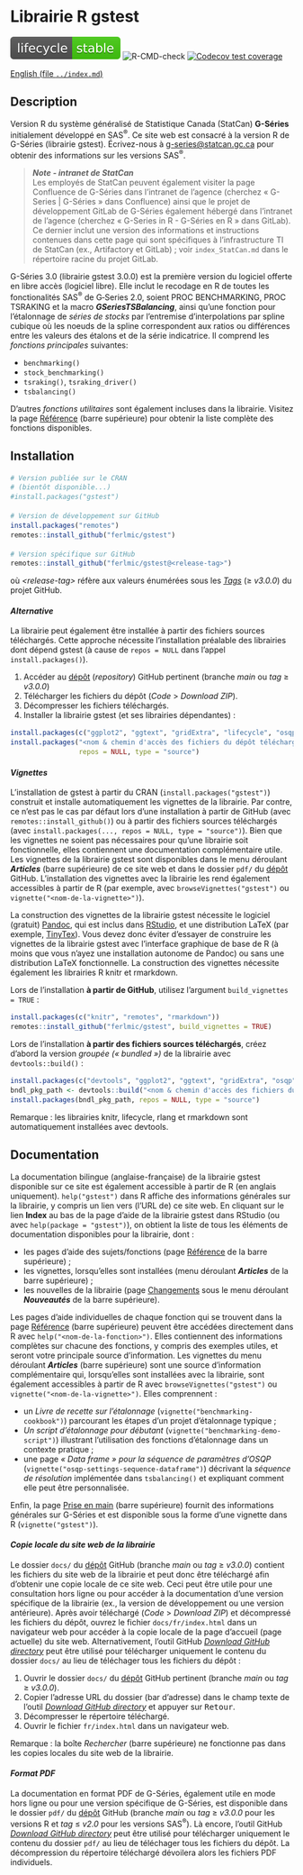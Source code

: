 
<!-- index.md is generated from index.Rmd. Please edit that file -->

# Librairie R gstest

<!-- badges: start -->
<!-- [![CRAN Status](https://www.r-pkg.org/badges/version/gstest)](https://cran.r-project.org/package=gstest) -->

![Lifecycle: stable](man/figures/lifecycle-stable.svg)
![R-CMD-check](https://github.com/ferlmic/gstest/actions/workflows/R-CMD-check.yaml/badge.svg?branch=dummy)
[![Codecov test
coverage](https://codecov.io/gh/ferlmic/gstest/branch/main/graph/badge.svg)](https://app.codecov.io/gh/ferlmic/gstest?branch=main)

<!-- badges: end -->
<!-- Display a link to the English `index.md' file (only when rendering an HTML document)
     &#10;     => the Pandoc "fenced_div" below (::: {.pkgdown-devel} <...> :::) is used to avoid 
        having the link generated in the pkgdown website home page
     => the link would only show in the "development" version of the pkgdown website
        (`development: mode: devel` in `_pkdown.yml` or `development: mode: auto` with a 4-level 
        version number in the DESCRIPTION file), which we do not use for gstest (we set 
        `development: mode: release` in `_pkdown.yml`, resulting in a single "release" website 
        regardless of the version number -->

<div class="pkgdown-devel">

[English (file `../index.md`)](../index.md)

</div>

## Description

Version R du système généralisé de Statistique Canada (StatCan)
**G-Séries** initialement développé en SAS<sup>®</sup>. Ce site web est
consacré à la version R de G-Séries (librairie gstest). Écrivez-nous à
<g-series@statcan.gc.ca> pour obtenir des informations sur les versions
SAS<sup>®</sup>.

> ***Note - intranet de StatCan***  
> Les employés de StatCan peuvent également visiter la page Confluence
> de G-Séries dans l’intranet de l’agence (cherchez « G-Series \|
> G-Séries » dans Confluence) ainsi que le projet de développement
> GitLab de G-Séries également hébergé dans l’intranet de l’agence
> (cherchez « G-Series in R - G-Séries en R » dans GitLab). Ce dernier
> inclut une version des informations et instructions contenues dans
> cette page qui sont spécifiques à l’infrastructure TI de StatCan (ex.,
> Artifactory et GitLab) ; voir `index_StatCan.md` dans le répertoire
> racine du projet GitLab.

G-Séries 3.0 (librairie gstest 3.0.0) est la première version du
logiciel offerte en libre accès (logiciel libre). Elle inclut le
recodage en R de toutes les fonctionalités SAS<sup>®</sup> de G‑Series
2.0, soient PROC BENCHMARKING, PROC TSRAKING et la macro
***GSeriesTSBalancing***, ainsi qu’une fonction pour l’étalonnage de
*séries de stocks* par l’entremise d’interpolations par spline cubique
où les noeuds de la spline correspondent aux ratios ou différences entre
les valeurs des étalons et de la série indicatrice. Il comprend les
*fonctions principales* suivantes:

- `benchmarking()`
- `stock_benchmarking()`
- `tsraking()`, `tsraking_driver()`
- `tsbalancing()` <br>

D’autres *fonctions utilitaires* sont également incluses dans la
librairie. Visitez la page [Référence](./reference/index.html) (barre
supérieure) pour obtenir la liste complète des fonctions disponibles.

## Installation

``` r
# Version publiée sur le CRAN
# (bientôt disponible...)
#install.packages("gstest")

# Version de développement sur GitHub
install.packages("remotes")
remotes::install_github("ferlmic/gstest")

# Version spécifique sur GitHub
remotes::install_github("ferlmic/gstest@<release-tag>")
```

où *\<release-tag\>* réfère aux valeurs énumérées sous les
[*Tags*](https://github.com/ferlmic/gstest/tags) ($\geq$ *v3.0.0*) du
projet GitHub.

#### *Alternative*

La librairie peut également être installée à partir des fichiers sources
téléchargés. Cette approche nécessite l’installation préalable des
librairies dont dépend gstest (à cause de `repos = NULL` dans l’appel
`install.packages()`).

1.  Accéder au [dépôt](https://github.com/ferlmic/gstest) (*repository*)
    GitHub pertinent (branche *main* ou *tag* $\geq$ *v3.0.0*)
2.  Télécharger les fichiers du dépôt (*Code* \> *Download ZIP*).
3.  Décompresser les fichiers téléchargés.
4.  Installer la librairie gstest (et ses librairies dépendantes) :

``` r
install.packages(c("ggplot2", "ggtext", "gridExtra", "lifecycle", "osqp", "rlang", "xmpdf"))
install.packages("<nom & chemin d'accès des fichiers du dépôt téléchargés et décompressés>",
                 repos = NULL, type = "source")
```

#### *Vignettes*

L’installation de gstest à partir du CRAN (`install.packages("gstest")`)
construit et installe automatiquement les vignettes de la librairie. Par
contre, ce n’est pas le cas par défaut lors d’une installation à partir
de GitHub (avec `remotes::install_github()`) ou à partir des fichiers
sources téléchargés (avec
`install.packages(..., repos = NULL, type = "source")`). Bien que les
vignettes ne soient pas nécessaires pour qu’une librairie soit
fonctionnelle, elles contiennent une documentation complémentaire utile.
Les vignettes de la librairie gstest sont disponibles dans le menu
déroulant ***Articles*** (barre supérieure) de ce site web et dans le
dossier `pdf/` du [dépôt](https://github.com/ferlmic/gstest) GitHub.
L’installation des vignettes avec la librairie les rend également
accessibles à partir de R (par exemple, avec `browseVignettes("gstest")`
ou `vignette("<nom-de-la-vignette>")`).

La construction des vignettes de la librairie gstest nécessite le
logiciel (gratuit) [Pandoc](https://pandoc.org/), qui est inclus dans
[RStudio](https://posit.co/downloads/), et une distribution LaTeX (par
exemple, [TinyTex](https://github.com/rstudio/tinytex-releases)). Vous
devez donc éviter d’essayer de construire les vignettes de la librairie
gstest avec l’interface graphique de base de R (à moins que vous n’ayez
une installation autonome de Pandoc) ou sans une distribution LaTeX
fonctionnelle. La construction des vignettes nécessite également les
librairies R knitr et rmarkdown.

Lors de l’installation **à partir de GitHub**, utilisez l’argument
`build_vignettes = TRUE` :

``` r
install.packages(c("knitr", "remotes", "rmarkdown"))
remotes::install_github("ferlmic/gstest", build_vignettes = TRUE)
```

Lors de l’installation **à partir des fichiers sources téléchargés**,
créez d’abord la version *groupée (« bundled »)* de la librairie avec
`devtools::build()` :

``` r
install.packages(c("devtools", "ggplot2", "ggtext", "gridExtra", "osqp", "xmpdf"))
bndl_pkg_path <- devtools::build("<nom & chemin d'accès des fichiers du dépôt téléchargés et décompressés>")
install.packages(bndl_pkg_path, repos = NULL, type = "source")
```

Remarque : les librairies knitr, lifecycle, rlang et rmarkdown sont
automatiquement installées avec devtools.

## Documentation

La documentation bilingue (anglaise-française) de la librairie gstest
disponible sur ce site est également accessible à partir de R (en
anglais uniquement). `help("gstest")` dans R affiche des informations
générales sur la librairie, y compris un lien vers (l’URL de) ce site
web. En cliquant sur le lien **Index** au bas de la page d’aide de la
librairie gstest dans RStudio (ou avec `help(package = "gstest")`), on
obtient la liste de tous les éléments de documentation disponibles pour
la librairie, dont :

- les pages d’aide des sujets/fonctions (page
  [Référence](./reference/index.html) de la barre supérieure) ;
- les vignettes, lorsqu’elles sont installées (menu déroulant
  ***Articles*** de la barre supérieure) ;
- les nouvelles de la librairie (page [Changements](./news/index.html)
  sous le menu déroulant ***Nouveautés*** de la barre supérieure).

Les pages d’aide individuelles de chaque fonction qui se trouvent dans
la page [Référence](./reference/index.html) (barre supérieure) peuvent
être accédées directement dans R avec `help("<nom-de-la-fonction>")`.
Elles contiennent des informations complètes sur chacune des fonctions,
y compris des exemples utiles, et seront votre principale source
d’information. Les vignettes du menu déroulant ***Articles*** (barre
supérieure) sont une source d’information complémentaire qui,
lorsqu’elles sont installées avec la librairie, sont également
accessibles à partir de R avec `browseVignettes("gstest")` ou
`vignette("<nom-de-la-vignette>")`. Elles comprennent :

- un *Livre de recette sur l’étalonnage*
  (`vignette("benchmarking-cookbook")`) parcourant les étapes d’un
  projet d’étalonnage typique ;
- *Un script d’étalonnage pour débutant*
  (`vignette("benchmarking-demo-script")`) illustrant l’utilisation des
  fonctions d’étalonnage dans un contexte pratique ;
- une page *« Data frame » pour la séquence de paramètres d’OSQP*
  (`vignette("osqp-settings-sequence-dataframe")`) décrivant la
  *séquence de résolution* implémentée dans `tsbalancing()` et
  expliquant comment elle peut être personnalisée.

Enfin, la page [Prise en main](./articles/gstest.html) (barre
supérieure) fournit des informations générales sur G-Séries et est
disponible sous la forme d’une vignette dans R (`vignette("gstest")`).

#### *Copie locale du site web de la librairie*

Le dossier `docs/` du [dépôt](https://github.com/ferlmic/gstest) GitHub
(branche *main* ou *tag* $\geq$ *v3.0.0*) contient les fichiers du site
web de la librairie et peut donc être téléchargé afin d’obtenir une
copie locale de ce site web. Ceci peut être utile pour une consultation
hors ligne ou pour accéder à la documentation d’une version spécifique
de la librairie (ex., la version de développement ou une version
antérieure). Après avoir téléchargé (*Code* \> *Download ZIP*) et
décompressé les fichiers du dépôt, ouvrez le fichier
`docs/fr/index.html` dans un navigateur web pour accéder à la copie
locale de la page d’accueil (page actuelle) du site web.
Alternativement, l’outil GitHub [*Download GitHub
directory*](https://download-directory.github.io/) peut être utilisé
pour télécharger uniquement le contenu du dossier `docs/` au lieu de
téléchager tous les fichiers du dépôt :

1.  Ouvrir le dossier `docs/` du
    [dépôt](https://github.com/ferlmic/gstest) GitHub pertinent (branche
    *main* ou *tag* $\geq$ *v3.0.0*).
2.  Copier l’adresse URL du dossier (bar d’adresse) dans le champ texte
    de l’outil [*Download GitHub
    directory*](https://download-directory.github.io/) et appuyer sur
    <kbd>Retour</kbd>.
3.  Décompresser le répertoire téléchargé.
4.  Ouvrir le fichier `fr/index.html` dans un navigateur web.

Remarque : la boîte *Rechercher* (barre supérieure) ne fonctionne pas
dans les copies locales du site web de la librairie.

#### *Format PDF*

La documentation en format PDF de G-Séries, également utile en mode hors
ligne ou pour une version spécifique de G-Séries, est disponible dans le
dossier `pdf/` du [dépôt](https://github.com/ferlmic/gstest) GitHub
(branche *main* ou *tag* $\geq$ *v3.0.0* pour les versions R et *tag*
$\leq$ *v2.0* pour les versions SAS<sup>®</sup>). Là encore, l’outil
GitHub [*Download GitHub
directory*](https://download-directory.github.io/) peut être utilisé
pour télécharger uniquement le contenu du dossier `pdf/` au lieu de
téléchager tous les fichiers du dépôt. La décompression du répertoire
téléchargé dévoilera alors les fichiers PDF individuels.
